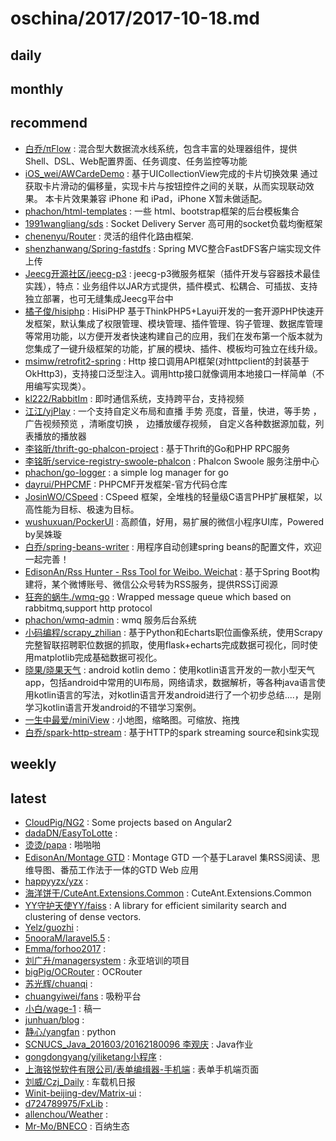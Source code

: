 # oschina/2017/2017-10-18.md



## daily



## monthly



## recommend

- [白乔/πFlow](http://git.oschina.net/bluejoe/piflow) : 混合型大数据流水线系统，包含丰富的处理器组件，提供Shell、DSL、Web配置界面、任务调度、任务监控等功能
- [iOS_wei/AWCardeDemo](http://git.oschina.net/orz_wei/AWCardeDemo) : 基于UICollectionView完成的卡片切换效果 通过获取卡片滑动的偏移量，实现卡片与按钮控件之间的关联，从而实现联动效果。 本卡片效果兼容 iPhone 和 iPad，iPhone X暂未做适配。
- [phachon/html-templates](http://git.oschina.net/phachon/html-templates) : 一些 html、bootstrap框架的后台模板集合
- [1991wangliang/sds](http://git.oschina.net/wangliang1991/sds) : Socket Delivery Server 高可用的socket负载均衡框架
- [chenenyu/Router](http://git.oschina.net/chenenyu/Router) : 灵活的组件化路由框架.
- [shenzhanwang/Spring-fastdfs](http://git.oschina.net/shenzhanwang/Spring-fastdfs) : Spring MVC整合FastDFS客户端实现文件上传
- [Jeecg开源社区/jeecg-p3](http://git.oschina.net/jeecg/jeecg-p3) : jeecg-p3微服务框架（插件开发与容器技术最佳实践），特点：业务组件以JAR方式提供，插件模式、松耦合、可插拔、支持独立部署，也可无缝集成Jeecg平台中
- [橘子俊/hisiphp](http://git.oschina.net/hisi/hisiphp) : HisiPHP 基于ThinkPHP5+Layui开发的一套开源PHP快速开发框架，默认集成了权限管理、模块管理、插件管理、钩子管理、数据库管理等常用功能，以方便开发者快速构建自己的应用，我们在发布第一个版本就为您集成了一键升级框架的功能，扩展的模块、插件、模板均可独立在线升级。
- [msimw/retrofit2-spring](http://git.oschina.net/msimw/retrofit2-spring) : Http 接口调用API框架(对httpclient的封装基于OkHttp3)，支持接口泛型注入。调用http接口就像调用本地接口一样简单（不用编写实现类）。
- [kl222/RabbitIm](http://git.oschina.net/kl222/rabbitim) : 即时通信系统，支持跨平台，支持视频
- [江江/yjPlay](http://git.oschina.net/yangchaojiang0515/yjPlay) : 一个支持自定义布局和直播 手势 亮度，音量，快进，等手势 ，广告视频预览 ，清晰度切换 ， 边播放缓存视频， 自定义各种数据源加载，列表播放的播放器
- [李铭昕/thrift-go-phalcon-project](http://git.oschina.net/limingxinleo/thrift-go-phalcon-project) : 基于Thrift的Go和PHP RPC服务
- [李铭昕/service-registry-swoole-phalcon](http://git.oschina.net/limingxinleo/service-registry-swoole-phalcon) : Phalcon Swoole 服务注册中心
- [phachon/go-logger](http://git.oschina.net/phachon/go-logger) : a simple log manager for go
- [dayrui/PHPCMF](http://git.oschina.net/dayrui/phpcmf) : PHPCMF开发框架-官方代码仓库
- [JosinWO/CSpeed](http://git.oschina.net/josinli/cspeed) : CSpeed 框架，全堆栈的轻量级C语言PHP扩展框架，以高性能为目标、极速为目标。
- [wushuxuan/PockerUI](http://git.oschina.net/wushuxuan/PockerUI) : 高颜值，好用，易扩展的微信小程序UI库，Powered by吴姝璇
- [白乔/spring-beans-writer](http://git.oschina.net/bluejoe/spring-beans-writer) : 用程序自动创建spring beans的配置文件，欢迎一起完善！
- [EdisonAn/Rss Hunter - Rss Tool for Weibo. Weichat](http://git.oschina.net/accacc/rsshunter) : 基于Spring Boot构建将，某个微博账号、微信公众号转为RSS服务，提供RSS订阅源
- [狂奔的蜗牛./wmq-go](http://git.oschina.net/snail/wmq-go) : Wrapped message queue which based on rabbitmq,support http protocol
- [phachon/wmq-admin](http://git.oschina.net/phachon/wmq-admin) : wmq 服务后台系统
- [小码编程/scrapy_zhilian](http://git.oschina.net/ismallcode/scrapy_zhilian) : 基于Python和Echarts职位画像系统，使用Scrapy完整智联招聘职位数据的抓取，使用flask+echarts完成数据可视化，同时使用matplotlib完成基础数据可视化。
- [晓果/晓果天气](http://git.oschina.net/huangxiaoguo/XiaoGuoTianQi) : android kotlin demo：使用kotlin语言开发的一款小型天气app，包括android中常用的UI布局，网络请求，数据解析，等各种java语言使用kotlin语言的写法，对kotlin语言开发android进行了一个初步总结....，是刚学习kotlin语言开发android的不错学习案例。
- [一生中最爱/miniView](http://git.oschina.net/dong_admin/miniView) : 小地图，缩略图。可缩放、拖拽
- [白乔/spark-http-stream](http://git.oschina.net/bluejoe/spark-http-stream) : 基于HTTP的spark streaming source和sink实现


## weekly



## latest

- [CloudPig/NG2](http://git.oschina.net/xiaoyaoluntian/ng2) : Some projects based on Angular2
- [dadaDN/EasyToLotte](http://git.oschina.net/dadaDN/EasyToLotte) : 
- [烫烫/papa](http://git.oschina.net/iamtang/papa) : 啪啪啪
- [EdisonAn/Montage GTD](http://git.oschina.net/accacc/task) : Montage GTD 一个基于Laravel 集RSS阅读、思维导图、番茄工作法于一体的GTD Web 应用
- [happyyzx/yzx](http://git.oschina.net/happyyxc/yzx) : 
- [海洋饼干/CuteAnt.Extensions.Common](http://git.oschina.net/cuteant/CuteAnt.Extensions.Common) : CuteAnt.Extensions.Common
- [YY守护天使YY/faiss](http://git.oschina.net/yyljlyy/faiss) : A library for efficient similarity search and clustering of dense vectors.
- [Yelz/guozhi](http://git.oschina.net/qyzyh/guozhi) : 
- [5nooraM/laravel5.5](http://git.oschina.net/lyhlaw/laravel5.5) : 
- [Emma/forhoo2017](http://git.oschina.net/emmaplus/forhoo2017) : 
- [刘广升/managersystem](http://git.oschina.net/newcih/managersystem) : 永亚培训的项目
- [bigPig/OCRouter](http://git.oschina.net/bigPig/OCRouter) : OCRouter
- [苏光辉/chuanqi](http://git.oschina.net/botsu/chuanqi) : 
- [chuangyiwei/fans](http://git.oschina.net/xiaoyaodayang/fans) : 吸粉平台
- [小白/wage-1](http://git.oschina.net/baihuayang/wage-1) : 稿一
- [junhuan/blog](http://git.oschina.net/junhuan/blog) : 
- [静心/yangfan](http://git.oschina.net/yf931219/yangfan) : python
- [SCNUCS_Java_201603/20162180096 李观庆](http://git.oschina.net/j03/20162180096-LiGuanQing) : Java作业
- [gongdongyang/yiliketang小程序](http://git.oschina.net/gongdongyang/yiktxcx) : 
- [上海铭悦软件有限公司/表单编缉器-手机端](http://git.oschina.net/mingyuecloud/bpm_admin_mobileUi) : 表单手机端页面
- [刘威/Czj_Daily](http://git.oschina.net/Marvel_lw/Czj_Daily) : 车载机日报
- [Winit-beijing-dev/Matrix-ui](http://git.oschina.net/winit/Matrix-ui) : 
- [d724789975/FxLib](http://git.oschina.net/qq724789975/FxLib) : 
- [allenchou/Weather](http://git.oschina.net/allenchou/Weather) : 
- [Mr-Mo/BNECO](http://git.oschina.net/mr-mo/BNECO) : 百纳生态